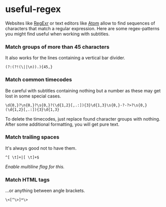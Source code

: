 # useful-regex

Websites like [RegExr](http://regexr.com) or text editors like [Atom](http://atom.io) allow to find sequences of characters that match a regular expression. Here are some regex-patterns you might find useful when working with subtitles.



### Match groups of more than 45 characters
It also works for the lines containing a vertical bar divider.

```(?:(?!(\||\n)).){45,}```


### Match common timecodes
Be careful with subtitles containing nothing but a number as these may get lost in some special cases.

```\d{0,}?\n{0,}?\s{0,}?(\d{1,2}[,.:]){3}\d{1,3}\s{0,}-?-?>?\s{0,}(\d{1,2}[,.:]){3}\d{1,3}```

To delete the timecodes, just replace found character groups with nothing. After some additional formatting, you will get pure text.


### Match trailing spaces
It's always good not to have them.

```^[ \t]+|[ \t]+$```

_Enable multiline flag for this._


### Match HTML tags
...or anything between angle brackets.

```\<[^\>]*\>```
